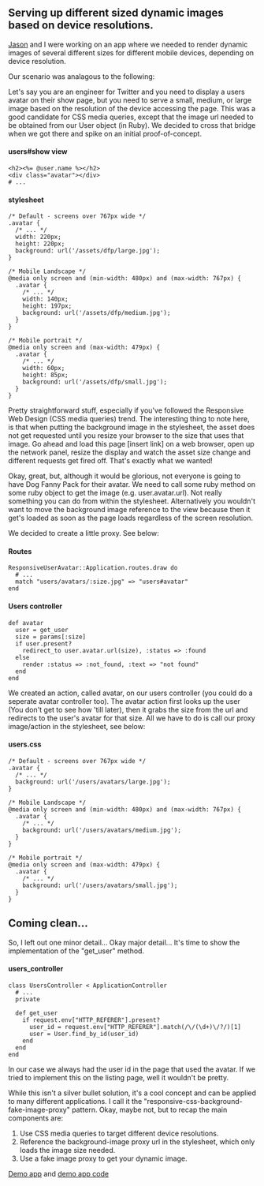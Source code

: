 ## Serving up different sized dynamic images based on device resolutions. ##

[Jason](http://pivotallabs.com/users/jnoble/blog/) and I were working on an app where we needed to render dynamic images of several different sizes for different mobile devices, depending on device resolution.

Our scenario was analagous to the following:

Let's say you are an engineer for Twitter and you need to display a users avatar on their show page, but you need to serve a small, medium, or large image based on the resolution of the device accessing the page.
This was a good candidate for CSS media queries, except that the image url needed to be obtained from our User object (in Ruby). We decided to cross that bridge when we got there and spike on an initial proof-of-concept.

#### users#show view ####

    <h2><%= @user.name %></h2>
    <div class="avatar"></div>
    # ...

#### stylesheet ####

    /* Default - screens over 767px wide */
    .avatar {
      /* ... */
      width: 220px;
      height: 220px;
      background: url('/assets/dfp/large.jpg');
    }

    /* Mobile Landscape */
    @media only screen and (min-width: 480px) and (max-width: 767px) {
      .avatar {
        /* ... */
        width: 140px;
        height: 197px;
        background: url('/assets/dfp/medium.jpg');
      }
    }

    /* Mobile portrait */
    @media only screen and (max-width: 479px) {
      .avatar {
        /* ... */
        width: 60px;
        height: 85px;
        background: url('/assets/dfp/small.jpg');
      }
    }

Pretty straightforward stuff, especially if you've followed the Responsive Web Design (CSS media queries) trend.
The interesting thing to note here, is that when putting the background image in the stylesheet, the asset does not get requested until you resize your browser to the size that uses that image.
Go ahead and load this page [insert link] on a web browser, open up the network panel, resize the display and watch the asset size change and different requests get fired off. That's exactly what we wanted!

Okay, great, but, although it would be glorious, not everyone is going to have Dog Fanny Pack for their avatar. We need to call some ruby method on some ruby object to get the image (e.g. user.avatar.url).
Not really something you can do from within the stylesheet. Alternatively you wouldn't want to move the background image reference to the view because then it get's loaded as soon as the page loads regardless of the screen resolution.

We decided to create a little proxy. See below:

#### Routes ####

    ResponsiveUserAvatar::Application.routes.draw do
      # ...
      match "users/avatars/:size.jpg" => "users#avatar"
    end

#### Users controller ####

    def avatar
      user = get_user
      size = params[:size]
      if user.present?
        redirect_to user.avatar.url(size), :status => :found
      else
        render :status => :not_found, :text => "not found"
      end
    end


We created an action, called avatar, on our users controller (you could do a seperate avatar controller too). The avatar action first looks up the user (You don't get to see how 'till later),
then it grabs the size from the url and redirects to the user's avatar for that size. All we have to do is call our proxy image/action in the stylesheet, see below:

#### users.css ####

    /* Default - screens over 767px wide */
    .avatar {
      /* ... */
      background: url('/users/avatars/large.jpg');
    }

    /* Mobile Landscape */
    @media only screen and (min-width: 480px) and (max-width: 767px) {
      .avatar {
        /* ... */
        background: url('/users/avatars/medium.jpg');
      }
    }

    /* Mobile portrait */
    @media only screen and (max-width: 479px) {
      .avatar {
        /* ... */
        background: url('/users/avatars/small.jpg');
      }
    }

## Coming clean... ##

So, I left out one minor detail... Okay major detail... It's time to show the implementation of the "get_user" method.

#### users_controller ####

    class UsersController < ApplicationController
      # ...
      private

      def get_user
        if request.env["HTTP_REFERER"].present?
          user_id = request.env["HTTP_REFERER"].match(/\/(\d+)\/?/)[1]
          user = User.find_by_id(user_id)
        end
      end
    end

In our case we always had the user id in the page that used the avatar. If we tried to implement this on the listing page, well it wouldn't be pretty.

While this isn't a silver bullet solution, it's a cool concept and can be applied to many different applications. I call it the "responsive-css-background-fake-image-proxy" pattern.
Okay, maybe not, but to recap the main components are:

1. Use CSS media queries to target different device resolutions.
2. Reference the background-image proxy url in the stylesheet, which only loads the image size needed.
3. Use a fake image proxy to get your dynamic image.

[Demo app](http://responsive-user-avatar-demo.herokuapp.com/) and [demo app code](https://github.com/alexwelch/responsive-user-avatar-demo)


